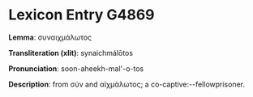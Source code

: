 # Lexicon Entry G4869

**Lemma**: συναιχμάλωτος

**Transliteration (xlit)**: synaichmálōtos

**Pronunciation**: soon-aheekh-mal'-o-tos

**Description**:
from σύν and αἰχμάλωτος; a co-captive:--fellowprisoner.
